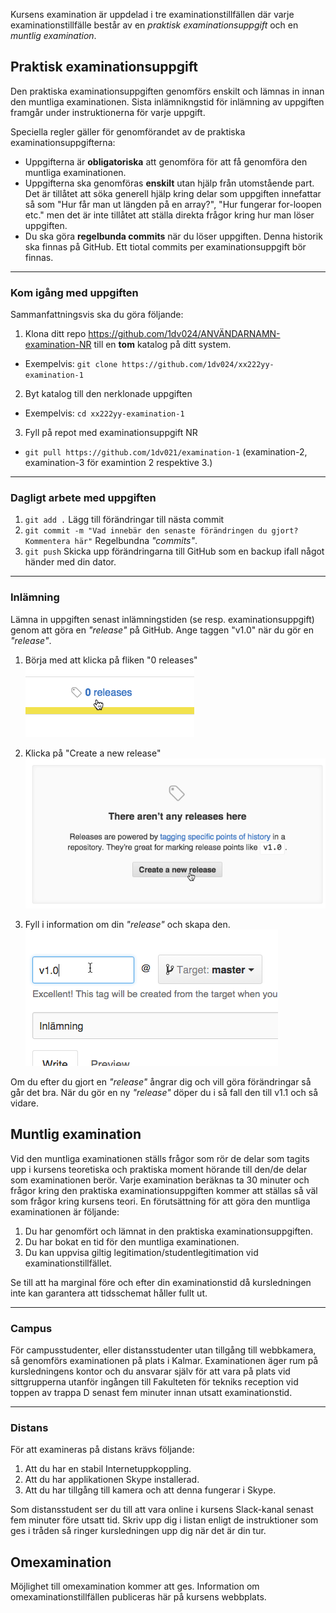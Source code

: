 Kursens examination är uppdelad i tre examinationstillfällen där varje examinationstillfälle består av en *praktisk examinationsuppgift* och en *muntlig examination*.

## Praktisk examinationsuppgift

Den praktiska examinationsuppgiften genomförs enskilt och lämnas in innan den muntliga examinationen. Sista inlämnikngstid för inlämning av uppgiften framgår under instruktionerna för varje uppgift.

Speciella regler gäller för genomförandet av de praktiska examinationsuppgifterna:
- Uppgifterna är **obligatoriska** att genomföra för att få genomföra den muntliga examinationen.
- Uppgifterna ska genomföras **enskilt** utan hjälp från utomstående part. Det är tillåtet att söka generell hjälp kring delar som uppgiften innefattar så som "Hur får man ut längden på en array?", "Hur fungerar for-loopen etc." men det är inte tillåtet att ställa direkta frågor kring hur man löser uppgiften. 
- Du ska göra **regelbunda commits** när du löser uppgiften. Denna historik ska finnas på GitHub. Ett tiotal commits per examinationsuppgift bör finnas.

***

### Kom igång med uppgiften

Sammanfattningsvis ska du göra följande:
1. Klona ditt repo https://github.com/1dv024/ANVÄNDARNAMN-examination-NR till en **tom** katalog på ditt system.
  * Exempelvis: `git clone https://github.com/1dv024/xx222yy-examination-1`
2. Byt katalog till den nerklonade uppgiften
  * Exempelvis: `cd xx222yy-examination-1`
3. Fyll på repot med examinationsuppgift NR
  * `git pull https://github.com/1dv021/examination-1` (examination-2, examination-3 för examintion 2 respektive 3.)

***

### Dagligt arbete med uppgiften
1. `git add .` Lägg till förändringar till nästa commit
2. `git commit -m "Vad innebär den senaste förändringen du gjort? Kommentera här"` Regelbundna _"commits"_.
3. `git push` Skicka upp förändringarna till GitHub som en backup ifall något händer med din dator.

***

### Inlämning
Lämna in uppgiften senast inlämningstiden (se resp. examinationsuppgift) genom att göra en _"release"_ på GitHub. Ange taggen "v1.0" när du gör en _"release"_.

1. Börja med att klicka på fliken "0 releases" ![](https://raw.githubusercontent.com/1dv021/syllabus/master/coursepress/pic/release1.png)

2. Klicka på "Create a new release" ![](https://raw.githubusercontent.com/1dv021/syllabus/master/coursepress/pic/release2.png)

3. Fyll i information om din _"release"_ och skapa den. ![](https://raw.githubusercontent.com/1dv021/syllabus/master/coursepress/pic/release3.png)

Om du efter du gjort en _"release"_ ångrar dig och vill göra förändringar så går det bra. När du gör en ny _"release"_ döper du i så fall den till v1.1 och så vidare.

## Muntlig examination

Vid den muntliga examinationen ställs frågor som rör de delar som tagits upp i kursens teoretiska och praktiska moment hörande till den/de delar som examinationen berör. Varje examination beräknas ta 30 minuter och frågor kring den praktiska examinationsuppgiften kommer att ställas så väl som frågor kring kursens teori. En förutsättning för att göra den muntliga examinationen är följande:

1. Du har genomfört och lämnat in den praktiska examinationsuppgiften.
2. Du har bokat en tid för den muntliga examinationen.
3. Du kan uppvisa giltig legitimation/studentlegitimation vid examinationstillfället.

Se till att ha marginal före och efter din examinationstid då kursledningen inte kan garantera att tidsschemat håller fullt ut.

***

### Campus

För campusstudenter, eller distansstudenter utan tillgång till webbkamera, så genomförs examinationen på plats i Kalmar. Examinationen äger rum på kursledningens kontor och du ansvarar själv för att vara på plats vid sittgrupperna utanför ingången till Fakulteten för tekniks reception vid toppen av trappa D senast fem minuter innan utsatt examinationstid.

***

### Distans

För att examineras på distans krävs följande:

1. Att du har en stabil Internetuppkoppling.
2. Att du har applikationen Skype installerad.
3. Att du har tillgång till kamera och att denna fungerar i Skype.

Som distansstudent ser du till att vara online i kursens Slack-kanal senast fem minuter före utsatt tid. Skriv upp dig i listan enligt de instruktioner som ges i tråden så ringer kursledningen upp dig när det är din tur.

## Omexamination

Möjlighet till omexamination kommer att ges. Information om omexaminationstillfällen publiceras här på kursens webbplats.

